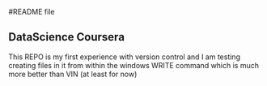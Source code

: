 #README file
## DataScience Coursera
This REPO is my first experience with version control and I am testing creating files in it from within the windows WRITE command which is much more better than VIN (at least for now)
